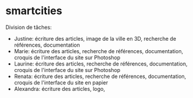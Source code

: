 smartcities
===========

Division de tâches:

- Justine: écriture des articles, image de la ville en 3D, recherche de références, documentation
- Marie: écriture des articles, recherche de références, documentation, croquis de l'interface du site sur Photoshop
- Laurine: écriture des articles, recherche de références, documentation, croquis de l'interface du site sur Photoshop
- Renata: écriture des articles, recherche de références, documentation, croquis de l'interface du site en papier
- Alexandra: écriture des articles, logo,
